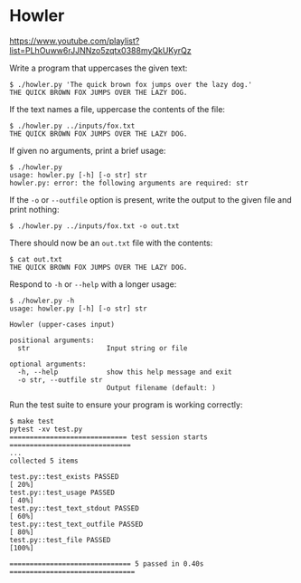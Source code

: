 # Howler

https://www.youtube.com/playlist?list=PLhOuww6rJJNNzo5zqtx0388myQkUKyrQz

Write a program that uppercases the given text:

```
$ ./howler.py 'The quick brown fox jumps over the lazy dog.'
THE QUICK BROWN FOX JUMPS OVER THE LAZY DOG.
```

If the text names a file, uppercase the contents of the file:

```
$ ./howler.py ../inputs/fox.txt
THE QUICK BROWN FOX JUMPS OVER THE LAZY DOG.
```

If given no arguments, print a brief usage:

```
$ ./howler.py
usage: howler.py [-h] [-o str] str
howler.py: error: the following arguments are required: str
```

If the `-o` or `--outfile` option is present, write the output to the given file and print nothing:

```
$ ./howler.py ../inputs/fox.txt -o out.txt
```

There should now be an `out.txt` file with the contents:

```
$ cat out.txt
THE QUICK BROWN FOX JUMPS OVER THE LAZY DOG.
```

Respond to `-h` or `--help` with a longer usage:

```
$ ./howler.py -h
usage: howler.py [-h] [-o str] str

Howler (upper-cases input)

positional arguments:
  str                   Input string or file

optional arguments:
  -h, --help            show this help message and exit
  -o str, --outfile str
                        Output filename (default: )
```

Run the test suite to ensure your program is working correctly:

```
$ make test
pytest -xv test.py
============================= test session starts ==============================
...
collected 5 items

test.py::test_exists PASSED                                              [ 20%]
test.py::test_usage PASSED                                               [ 40%]
test.py::test_text_stdout PASSED                                         [ 60%]
test.py::test_text_outfile PASSED                                        [ 80%]
test.py::test_file PASSED                                                [100%]

============================== 5 passed in 0.40s ===============================
```
